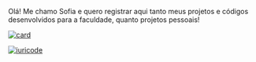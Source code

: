 
Olá! Me chamo Sofia e quero registrar aqui tanto meus projetos e códigos desenvolvidos para a faculdade, quanto projetos pessoais!

[![card](https://github-readme-stats.vercel.app/api?username=&theme=default&show_icons=true)](https://github.com/sofiagazolla/github-readme-stats)

[![iuricode](https://github-readme-stats.vercel.app/api/top-langs/?username=Sofiacode&layout=compact)](https://github.com/sofiagazolla/github-readme-stats)
